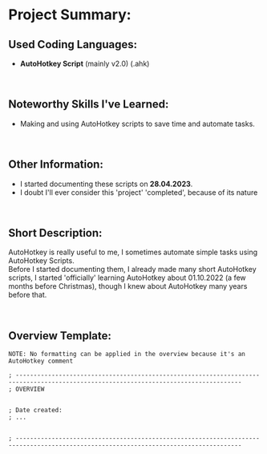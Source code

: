 # Project Summary:


## Used Coding Languages:
- **AutoHotkey Script** (mainly v2.0) (.ahk)


<br>


## Noteworthy Skills I've Learned:
- Making and using AutoHotkey scripts to save time and automate tasks.


<br>


## Other Information:
- I started documenting these scripts on  **28.04.2023**.
- I doubt I'll ever consider this 'project' 'completed', because of its nature


<br>


## Short Description:
AutoHotkey is really useful to me, I sometimes automate simple tasks using AutoHotkey Scripts.<br>
Before I started documenting them, I already made many short AutoHotkey scripts, I started 'officially' learning AutoHotkey about 01.10.2022 (a few months before Christmas), though I knew about AutoHotkey many years before that.


<br>


## Overview Template: 
`NOTE: No formatting can be applied in the overview because it's an AutoHotkey comment`

```
; -------------------------------------------------------------------------------------------------------------------------------------
; OVERVIEW


; Date created:
; ...


; -------------------------------------------------------------------------------------------------------------------------------------
```